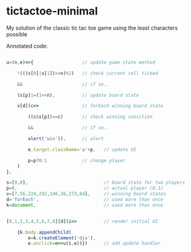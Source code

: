 # tictactoe-minimal
My solution of the classic tic tac toe game using the least characters possible

Annotated code:
```javascript

u=(n,e)=>{					// update game state method

	!(((s[0]|s[1])>>n)%2)	// check current cell ticked

	&&						// if so..

	(s[p]|=(1<<n),			// update board state

	v[d](c=>				// forEach winning board state

		((c&s[p])==c)		// check winning consition

		&&					// if so..

		alert('win')),		// alert

		e.target.className='a'+p,	// update UI

		p=p?0:1				// change player
	)
},

s=[0,0],							// board state for two players
p=0,								// actual player (0,1)
v=[7,56,224,292,146,36,273,84],		// winning board states
d='forEach',						// used more than once
k=document,							// used more than once


[0,1,2,3,4,5,6,7,8][d](i=>			// render initial UI

	{k.body.appendChild(
		e=k.createElement('div'),
		e.onclick=e=>u(i,e))})		// add update handler

```
